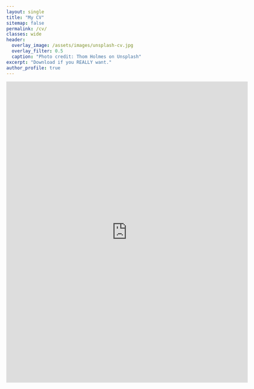 ```yaml
---
layout: single
title: "My CV"
sitemap: false
permalink: /cv/
classes: wide
header:
  overlay_image: /assets/images/unsplash-cv.jpg
  overlay_filter: 0.5
  caption: "Photo credit: Thom Holmes on Unsplash"
excerpt: "Download if you REALLY want."
author_profile: true
---
```


<embed src="https://pikaroot.github.io/assets/download/cv.pdf" width="640" height="800" type="application/pdf" />
